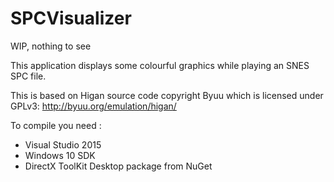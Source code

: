 # SPCVisualizer

WIP, nothing to see

This application displays some colourful graphics while playing an SNES SPC file.

This is based on Higan source code copyright Byuu which is licensed under GPLv3:
http://byuu.org/emulation/higan/

To compile you need :
- Visual Studio 2015
- Windows 10 SDK
- DirectX ToolKit Desktop package from NuGet
